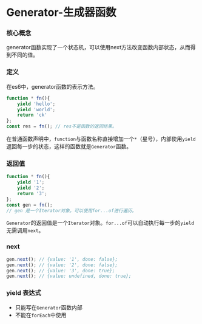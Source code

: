 # Generator-生成器函数

### 核心概念

generator函数实现了一个状态机，可以使用next方法改变函数内部状态，从而得到不同的值。



### 定义

在es6中，generator函数的表示方法。

```javascript
function * fn(){
	yield 'hello';
    yield 'world';
    return 'ck'
};
const res = fn(); // res不是函数的返回结果。
```

在普通函数声明中，`function`与函数名称直接增加一个`*`（星号），内部使用`yield`返回每一步的状态，这样的函数就是`Generator`函数。

### 返回值

```javascript
function * fn(){
	yield '1';
    yield '2';
    return '3';
};
const gen = fn();
// gen 是一个Iterator对象。可以使用for...of进行遍历。
```

`Generator`的返回值是一个`Iterator`对象。`for...of`可以自动执行每一步的`yield` 无需调用`next`。

### next

```javascript
gen.next(); // {value: '1', done: false};
gen.next(); // {value: '2', done: false};
gen.next(); // {value: '3', done: true};
gen.next(); // {value: undefined, done: true};
```

### yield 表达式

- 只能写在`Generator`函数内部
- 不能在`forEach`中使用







